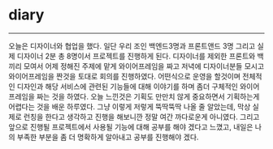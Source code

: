 # diary
___

오늘은 디자이너와 협업을 했다. 일단 우리 조인 백엔드3명과 프론트앤드 3명 그리고 실제 디자이너 2분 총 8명이서 프로젝트를 진행하게 된다.
디자이너를 제외한 프론트와 백 끼리 모여서 어제 정해진 주제에 맡게 와이어프레임을 짜고 저녁에 디자이너분들 모시고 와이어프레임을 짠것을 토대로
회의를 진행하였다. 어떤식으로 운영을 할것이며 전체적인 디자인과 해당 서비스에 관련된 기능들에 대해 이야기를 하며 좀더 구체적인
와이어 프레임을 짜는 것을 하였다. 오늘 느낀것은 기획도 만만치 않게 중요하면서 기획하는게 어렵다는 것을 배운 하루였다. 
그냥 이렇게 저렇게 뚝딱뚝딱 나올 줄 알았는데, 막상 실제로 런칭을 한다고 생각하고 진행을 해보니깐 정말 여간 까다로운게 아니였다.
그리고 앞으로 진행될 프로젝트에서 사용될 기능에 대해 공부를 해야 겠다고 느꼈고, 내일은 나의 부족한 부분을 좀 더 명확하게 알아내고 공부를 진행해야 겠다.
